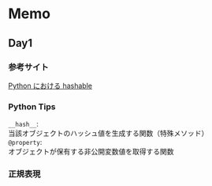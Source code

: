 # Memo

## Day1

### 参考サイト
[Python における hashable](https://qiita.com/yoichi22/items/ebf6ab3c6de26ddcc09a)  

### Python Tips
`__hash__`:  
当該オブジェクトのハッシュ値を生成する関数（特殊メソッド）  
`@property`:  
オブジェクトが保有する非公開変数値を取得する関数  

### 正規表現  

